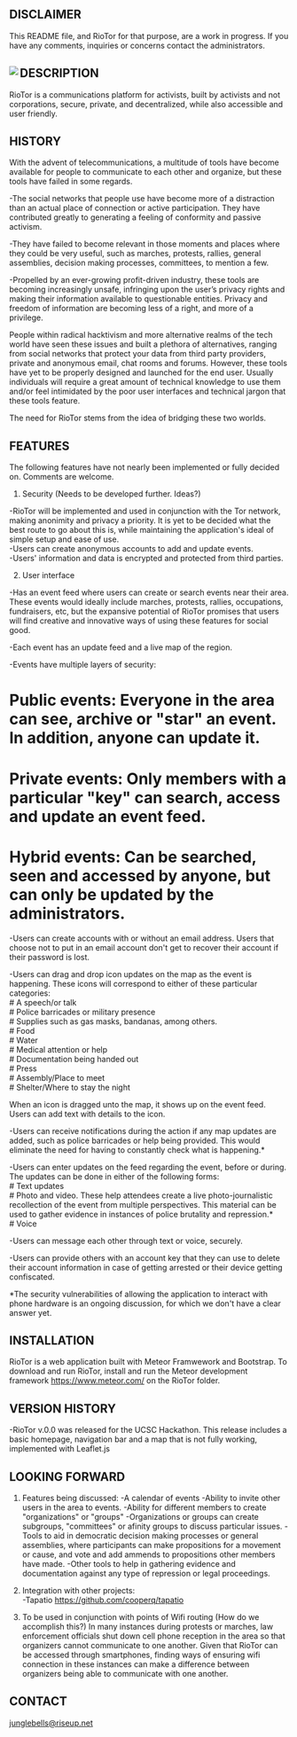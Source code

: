 DISCLAIMER
--------------------------------------------------------------------------------------------------------------------------------------------------------------------------------------------------------------------------------------------------------
This README file, and RioTor for that purpose, are a work in progress. If you have any comments, inquiries or concerns contact the administrators.


<img align="left" src="https://crabgrass.riseup.net/assets/272864/riotor-logo-150.png"> DESCRIPTION
--------------------------------------------------------------------------------------------------------------------------------------------------------------------------------------------------------------------------------------------------------
RioTor is a communications platform for activists, built by activists and not corporations, secure, private, and decentralized, while also accessible and user friendly. 
   
      
         

HISTORY
--------------------------------------------------------------------------------------------------------------------------------------------------------------------------------------------------------------------------------------------------------
With the advent of telecommunications, a multitude of tools have become available for people to communicate to each other and organize, but these tools have failed in some regards.

-The social networks that people use have become more of a distraction than an actual place of connection or active participation. They have contributed greatly to generating a feeling of conformity and passive activism.

-They have failed to become relevant in those moments and places where they could be very useful, such as marches, protests, rallies, general assemblies, decision making processes, committees, to mention a few.

-Propelled by an ever-growing profit-driven industry, these tools are becoming increasingly unsafe, infringing upon the user’s privacy rights and making their information available to questionable entities. Privacy and freedom of information are becoming less of a right, and more of a privilege.

People within radical hacktivism and more alternative realms of the tech world have seen these issues and built a plethora of alternatives, ranging from social networks that protect your data from third party providers, private and anonymous email, chat rooms and forums. However, these tools have yet to be properly designed and launched for the end user. Usually individuals will require a great amount of technical knowledge to use them and/or feel intimidated by the poor user interfaces and technical jargon that these tools feature.

The need for RioTor stems from the idea of bridging these two worlds.


FEATURES
--------------------------------------------------------------------------------------------------------------------------------------------------------------------------------------------------------------------------------------------------------

The following features have not nearly been implemented or fully decided on. Comments are welcome.  

1. Security (Needs to be developed further. Ideas?)
   
-RioTor will be implemented and used in conjunction with the Tor network, making anonimity and privacy a priority. It is yet to be decided what the best route to go about this is, while maintaining the application's ideal of simple setup and ease of use.     
-Users can create anonymous accounts to add and update events.     
-Users' information and data is encrypted and protected from third parties.      


2. User interface 

-Has an event feed where users can create or search events near their area. These events would ideally include marches, protests, rallies, occupations, fundraisers, etc, but the expansive potential of RioTor promises that users will find creative and innovative ways of using these features for social good.

-Each event has an update feed and a live map of the region. 

-Events have multiple layers of security:   
   # Public events: Everyone in the area can see, archive or "star" an event. In addition, anyone can update it.    
   # Private events: Only members with a particular "key" can search, access and update an event feed.    
   # Hybrid events: Can be searched, seen and accessed by anyone, but can only be updated by the administrators.   

-Users can create accounts with or without an email address. Users that choose not to put in an email account don't get to recover their account if their password is lost. 

-Users can drag and drop icon updates on the map as the event is happening. These icons will correspond to either of these particular categories:	
	# A speech/or talk  
	# Police barricades or military presence  
	# Supplies such as gas masks, bandanas, among others.   
	# Food  
	# Water  
	# Medical attention or help  
	# Documentation being handed out  
	# Press   
	# Assembly/Place to meet   
	# Shelter/Where to stay the night   

When an icon is dragged unto the map, it shows up on the event feed. Users can add text with details to the icon.

-Users can receive notifications during the action if any map updates are added, such as police barricades or help being provided. This would eliminate the need for having to constantly check what is happening.*

-Users can enter updates on the feed regarding the event, before or during. The updates can be done in either of the following forms:  
	# Text updates  
	# Photo and video. These help attendees create a live photo-journalistic recollection of the event from multiple perspectives. This material can be used to gather evidence in instances of police brutality and repression.*   
	# Voice    

-Users can message each other through text or voice, securely. 

-Users can provide others with an account key that they can use to delete their account information in case of getting arrested or their device getting confiscated.
	 
*The security vulnerabilities of allowing the application to interact with phone hardware is an ongoing discussion, for which we don't have a clear answer yet. 


INSTALLATION
--------------------------------------------------------------------------------------------------------------------------------------------------------------------------------------------------------------------------------------------------------

RioTor is a web application built with Meteor Framwework and Bootstrap. To download and run RioTor, install and run the Meteor development framework https://www.meteor.com/ on the RioTor folder. 


VERSION HISTORY
--------------------------------------------------------------------------------------------------------------------------------------------------------------------------------------------------------------------------------------------------------
-RioTor v.0.0 was released for the UCSC Hackathon. This release includes a basic homepage, navigation bar and a map that is not fully working, implemented with Leaflet.js


LOOKING FORWARD
--------------------------------------------------------------------------------------------------------------------------------------------------------------------------------------------------------------------------------------------------------

1. Features being discussed:
-A calendar of events 
-Ability to invite other users in the area to events. 
-Ability for different members to create "organizations" or "groups"
-Organizations or groups can create subgroups, "committees" or afinity groups to discuss particular issues. 
-Tools to aid in democratic decision making processes or general assemblies, where participants can make propositions for a movement or cause, and vote and add ammends to propositions other members have made. 
-Other tools to help in gathering evidence and documentation against any type of repression or legal proceedings. 

2. Integration with other projects:    
-Tapatio https://github.com/cooperq/tapatio   

3. To be used in conjunction with points of Wifi routing (How do we accomplish this?)
In many instances during protests or marches, law enforcement officials shut down cell phone reception in the area so that organizers cannot communicate to one another. Given that RioTor can be accessed through smartphones, finding ways of ensuring wifi connection in these instances can make a difference between organizers being able to communicate with one another. 

CONTACT
--------------------------------------------------------------------------------------------------------------------------------------------------------------------------------------------------------------------------------------------------------

junglebells@riseup.net


